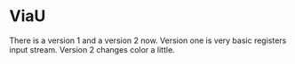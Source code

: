 # ViaU

There is a version 1 and a version 2 now.  Version one is very basic registers input stream. Version 2 changes color a little.
